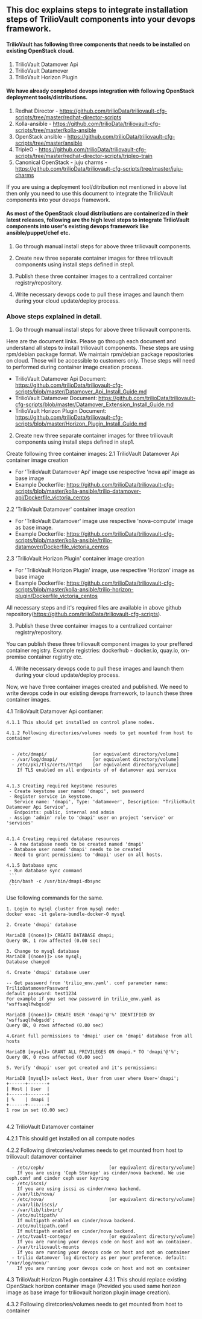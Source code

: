 ## This doc explains steps to integrate installation steps of TrilioVault components into your devops framework.


#### TrilioVault has following three components that needs to be installed on existing OpenStack cloud.
1. TrilioVault Datamover Api
2. TrilioVault Datamover
3. TrilioVault Horizon Plugin


#### We have already completed devops integration with following OpenStack deployment tools/distributions.
1. Redhat Director  - https://github.com/trilioData/triliovault-cfg-scripts/tree/master/redhat-director-scripts
2. Kolla-ansible  - https://github.com/trilioData/triliovault-cfg-scripts/tree/master/kolla-ansible
3. OpenStack ansible - https://github.com/trilioData/triliovault-cfg-scripts/tree/master/ansible
4. TripleO  - https://github.com/trilioData/triliovault-cfg-scripts/tree/master/redhat-director-scripts/tripleo-train
5. Canonical OpenStack - juju charms - https://github.com/trilioData/triliovault-cfg-scripts/tree/master/juju-charms

If you are using a deployment tool/ditribution not mentioned in above list then only you need to use this document to integrate the TrilioVault components into your devops framework.



#### As most of the OpenStack cloud distributions are containerized in their latest releases, following are the high level steps to integrate TrilioVault components into user's existing devops framework like ansible/puppet/chef etc.

1. Go through manual install steps for above three triliovault components.

2. Create new three separate container images for three triliovault components using install steps defined in step1.

3. Publish these three container images to a centralized container registry/repository.

4. Write necessary devops code to pull these images and launch them during your cloud update/deploy process.



### Above steps explained in detail.

1. Go through manual install steps for above three triliovault components.

Here are the document links. Please go through each document and understand all steps to install triliovault
components. These steps are using rpm/debian package format.
We maintain rpm/debian package repositories on cloud. Those will be accessible to customers only.
These steps will need to performed during container image creation process.

 - TrilioVault Datamover Api Document: https://github.com/trilioData/triliovault-cfg-scripts/blob/master/Datamover_Api_Install_Guide.md
 - TrilioVault Datamover Document: https://github.com/trilioData/triliovault-cfg-scripts/blob/master/Datamover_Extension_Install_Guide.md
 - TrilioVault Horizon Plugin Document: https://github.com/trilioData/triliovault-cfg-scripts/blob/master/Horizon_Plugin_Install_Guide.md

 2. Create new three separate container images for three triliovault components using install steps defined in step1.

Create following three container images:
2.1 TrilioVault Datamover Api container image creation
- For 'TrilioVault Datamover Api' image use respective 'nova api' image as base image
- Example Dockerfile: https://github.com/trilioData/triliovault-cfg-scripts/blob/master/kolla-ansible/trilio-datamover-api/Dockerfile_victoria_centos


2.2 'TrilioVault Datamover' container image creation
- For 'TrilioVault Datamover' image use respective 'nova-compute' image as base image.
- Example Dockerfile:
https://github.com/trilioData/triliovault-cfg-scripts/blob/master/kolla-ansible/trilio-datamover/Dockerfile_victoria_centos


2.3 'TrilioVault Horizon Plugin' container image creation
- For 'TrilioVault Horizon Plugin' image, use respective 'Horizon' image as base image
- Example Dockerfile:
https://github.com/trilioData/triliovault-cfg-scripts/blob/master/kolla-ansible/trilio-horizon-plugin/Dockerfile_victoria_centos

All necessary steps and it's required files are available in above github repository(https://github.com/trilioData/triliovault-cfg-scripts).


3. Publish these three container images to a centralized container registry/repository.

You can publish these three triliovault component images to your preffered container registry.
Example registries: dockerhub - docker.io, quay.io, on-premise container registry etc.



4. Write necessary devops code to pull these images and launch them during your cloud update/deploy process.

Now, we have three container images created and published. We need to write devops code in our existing devops framework, to launch these three container images.

  4.1 TrilioVault Datamover Api contianer:


    4.1.1 This should get installed on control plane nodes.

    4.1.2 Following directories/volumes needs to get mounted from host to container

    
      - /etc/dmapi/                 [or equivalent directory/volume]
      - /var/log/dmapi/             [or equivalent directory/volume]
      - /etc/pki/tls/certs/httpd    [or equivalent directory/volume]
        If TLS enabled on all endpoints of of datamover api service


    4.1.3 Creating required keystone resoures
     - Create keystone user named 'dmapi', set password
     - Register service in keystone. 
       Service name: 'dmapi', Type: 'datamover', Description: "TrilioVault Datamover Api Service",
       Endpoints: public, internal and admin
     - Assign 'admin' role to 'dmapi' user on project 'service' or 'services'


    4.1.4 Creating required database resources
     - A new database needs to be created named 'dmapi'
     - Database user named 'dmapi' needs to be created
     - Need to grant permissions to 'dmapi' user on all hosts.

    4.1.5 Database sync
     - Run database sync command
     ```
     /bin/bash -c /usr/bin/dmapi-dbsync
     ``` 

  Use following commands for the same.

```
1. Login to mysql cluster from mysql node:
docker exec -it galera-bundle-docker-0 mysql

2. Create 'dmapi' database

MariaDB [(none)]> CREATE DATABASE dmapi;
Query OK, 1 row affected (0.00 sec)

3. Change to mysql database
MariaDB [(none)]> use mysql;
Database changed

4. Create 'dmapi' database user

-- Get password from 'trilio_env.yaml'. conf parameter name: TrilioDatamoverPassword
default password: test1234
For example if you set new password in trilio_env.yaml as 'wsffsaqlfwbgsdd'

MariaDB [(none)]> CREATE USER 'dmapi'@'%' IDENTIFIED BY 'wsffsaqlfwbgsdd';
Query OK, 0 rows affected (0.00 sec)

4.Grant full permissions to 'dmapi' user on 'dmapi' database from all hosts

MariaDB [mysql]> GRANT ALL PRIVILEGES ON dmapi.* TO 'dmapi'@'%';
Query OK, 0 rows affected (0.00 sec)

5. Verify 'dmapi' user got created and it's permissions:

MariaDB [mysql]> select Host, User from user where User='dmapi';
+------+-------+
| Host | User  |
+------+-------+
| %    | dmapi |
+------+-------+
1 row in set (0.00 sec)
   
```   

4.2 TrilioVault Datamover container 

  4.2.1 This should get installed on all compute nodes

  4.2.2 Following diretcories/volumes needs to get mounted from host to triliovault datamover container

```
  - /etc/ceph/                        [or equivalent directory/volume]  
    If you are using 'Ceph Storage' as cinder/nova backend. We use ceph.conf and cinder ceph user keyring
  - /etc/iscsi/    
    If you are using iscsi as cinder/nova backend.
  - /var/lib/nova/
  - /etc/nova/                        [or equivalent directory/volume]
  - /var/lib/iscsi/                   
  - /var/lib/libvirt/                 
  - /etc/multipath/                   
    If multipath enabled on cinder/nova backend.
  - /etc/multipath.conf               
    If multipath enabled on cinder/nova backend.
  - /etc/tvault-contego/              [or equivalent directory/volume]
    If you are running your devops code on host and not on container.
  - /var/triliovault-mounts 
    If you are running your devops code on host and not on container
  - trilio datamover log directory as per your preference. default: '/var/log/nova/'
    If you are running your devops code on host and not on container   
```



4.3 TrilioVault Horizon Plugin container
  4.3.1 This should replace existing OpenStack horizon container image (Provided you used same horizon image as base     image for triliovault horizon plugin image creation).

  4.3.2 Following diretcories/volumes needs to get mounted from host to container
